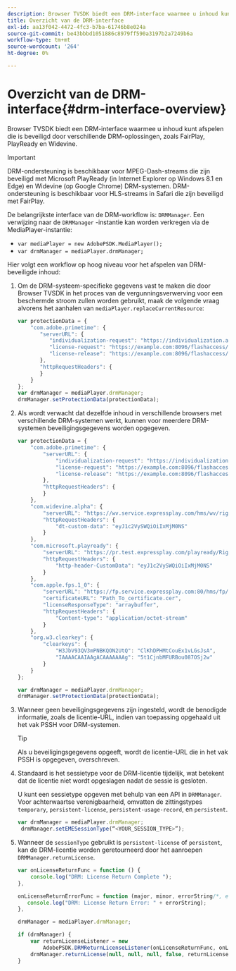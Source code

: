 ```yaml
---
description: Browser TVSDK biedt een DRM-interface waarmee u inhoud kunt afspelen die is beveiligd door verschillende DRM-oplossingen, zoals FairPlay, PlayReady en Widevine.
title: Overzicht van de DRM-interface
exl-id: aa13f042-4472-4fc3-b7ba-61746b8e024a
source-git-commit: be43bbbd1051886c8979ff590a3197b2a7249b6a
workflow-type: tm+mt
source-wordcount: '264'
ht-degree: 0%

---
```


# Overzicht van de DRM-interface{#drm-interface-overview}

Browser TVSDK biedt een DRM-interface waarmee u inhoud kunt afspelen die is beveiligd door verschillende DRM-oplossingen, zoals FairPlay, PlayReady en Widevine.

<!--<a id="section_59994F2059B245E996E0776214804A0A"></a>-->

>[!IMPORTANT]
>
>DRM-ondersteuning is beschikbaar voor MPEG-Dash-streams die zijn beveiligd met Microsoft PlayReady (in Internet Explorer op Windows 8.1 en Edge) en Widevine (op Google Chrome) DRM-systemen. DRM-ondersteuning is beschikbaar voor HLS-streams in Safari die zijn beveiligd met FairPlay.

De belangrijkste interface van de DRM-workflow is: `DRMManager`. Een verwijzing naar de `DRMManager` -instantie kan worden verkregen via de MediaPlayer-instantie:

* `var mediaPlayer = new AdobePSDK.MediaPlayer();`
* `var drmManager = mediaPlayer.drmManager;`

<!--<a id="section_B7E8AD9A4D4F4BD9BA2A67ABC135D6F9"></a>-->

Hier volgt een workflow op hoog niveau voor het afspelen van DRM-beveiligde inhoud:

1. Om de DRM-systeem-specifieke gegevens vast te maken die door Browser TVSDK in het proces van de vergunningsverwerving voor een beschermde stroom zullen worden gebruikt, maak de volgende vraag alvorens het aanhalen van `mediaPlayer.replaceCurrentResource`:

   ```js
   var protectionData = { 
       "com.adobe.primetime": { 
          "serverURL": { 
             "individualization-request": "https://individualization.adobe.com/flashaccess/i15n/v5", 
             "license-request": "https://example.com:8096/flashaccess/req", 
             "license-release": "https://example.com:8096/flashaccess/req" 
          }, 
          "httpRequestHeaders": { 
          } 
       } 
   }; 
   var drmManager = mediaPlayer.drmManager; 
   drmManager.setProtectionData(protectionData);
   ```

1. Als wordt verwacht dat dezelfde inhoud in verschillende browsers met verschillende DRM-systemen werkt, kunnen voor meerdere DRM-systemen beveiligingsgegevens worden opgegeven.

   ```js
   var protectionData = { 
       "com.adobe.primetime": { 
           "serverURL": { 
               "individualization-request": "https://individualization.adobe.com/flashaccess/i15n/v5", 
               "license-request": "https://example.com:8096/flashaccess/req", 
               "license-release": "https://example.com:8096/flashaccess/req" 
           }, 
           "httpRequestHeaders": { 
           } 
       }, 
       "com.widevine.alpha": { 
           "serverURL": "https://wv.service.expressplay.com/hms/wv/rights/?ExpressPlayToken=<token value>", 
           "httpRequestHeaders": { 
               "dt-custom-data": "eyJ1c2VySWQiOiIxMjM0NS" 
           } 
       }, 
       "com.microsoft.playready": { 
           "serverURL": "https://pr.test.expressplay.com/playready/RightsManager.asmx?ExpressPlayToken=<token value>", 
           "httpRequestHeaders": { 
               "http-header-CustomData": "eyJ1c2VySWQiOiIxMjM0NS" 
           } 
       }, 
       "com.apple.fps.1_0": { 
           "serverURL": "https://fp.service.expressplay.com:80/hms/fp/rights/?ExpressPlayToken=<token value>", 
           "certificateURL": "Path_To_certificate.cer", 
           "licenseResponseType": "arraybuffer", 
           "httpRequestHeaders": { 
               "Content-type": "application/octet-stream" 
           } 
       }, 
       "org.w3.clearkey": { 
           "clearkeys": { 
               "H3JbV93QV3mPNBKQON2UtQ": "ClKhDPHMtCouEx1vLGsJsA", 
               "IAAAACAAIAAgACAAAAAAAg": "5t1CjnbMFURBou087OSj2w" 
           } 
       } 
   }; 
   
   var drmManager = mediaPlayer.drmManager; 
   drmManager.setProtectionData(protectionData);
   ```

1. Wanneer geen beveiligingsgegevens zijn ingesteld, wordt de benodigde informatie, zoals de licentie-URL, indien van toepassing opgehaald uit het vak PSSH voor DRM-systemen.

   >[!TIP]
   >
   >Als u beveiligingsgegevens opgeeft, wordt de licentie-URL die in het vak PSSH is opgegeven, overschreven.

1. Standaard is het sessietype voor de DRM-licentie tijdelijk, wat betekent dat de licentie niet wordt opgeslagen nadat de sessie is gesloten.

   U kunt een sessietype opgeven met behulp van een API in `DRMManager`.  Voor achterwaartse verenigbaarheid, omvatten de zittingstypes `temporary`, `persistent-license`, `persistent-usage-record`, en `persistent`.

   ```js
   var drmManager = mediaPlayer.drmManager; 
    drmManager.setEMESessionType(“<YOUR_SESSION_TYPE>”); 
   ```

1. Wanneer de `sessionType` gebruikt is `persistent-license` of `persistent`, kan de DRM-licentie worden geretourneerd door het aanroepen `DRMManager.returnLicense`.

   ```js
   var onLicenseReturnFunc = function () { 
       console.log("DRM: License Return Complete "); 
   }, 
   
   onLicenseReturnErrorFunc = function (major, minor, errorString/*, errorServerUrl*/) { 
      console.log("DRM: License Return Error: " + errorString); 
   }, 
   
   drmManager = mediaPlayer.drmManager; 
   
   if (drmManager) { 
       var returnLicenseListener = new  
           AdobePSDK.DRMReturnLicenseListener(onLicenseReturnFunc, onLicenseReturnErrorFunc); 
       drmManager.returnLicense(null, null, null, false, returnLicenseListener, drmLicense.session); 
   }
   ```
